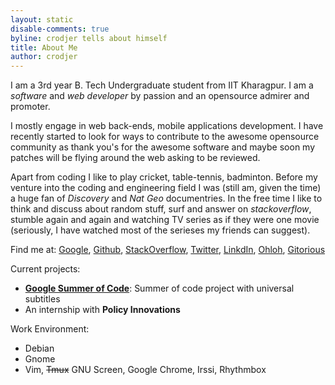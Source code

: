 ```yaml
---
layout: static
disable-comments: true
byline: crodjer tells about himself
title: About Me
author: crodjer
---
```

I am a 3rd year B. Tech Undergraduate student from IIT Kharagpur. I am a
*software* and *web developer* by passion and an opensource admirer and
promoter.

I mostly engage in web back-ends, mobile applications development. I have
recently started to look for ways to contribute to the awesome opensource
community as thank you's for the awesome software and maybe soon my patches
will be flying around the web asking to be reviewed.

Apart from coding I like to play cricket, table-tennis, badminton. Before
my venture into the coding and engineering field I was (still am,
given the time) a huge fan of *Discovery* and *Nat Geo* documentries. In
the free time I like to think and discuss about random stuff, surf and
answer on *stackoverflow*, stumble again and again  and watching TV series
as if they were one movie (seriously, I have watched most of the serieses
my friends can suggest).

Find me at:
[Google](http://www.google.com/profiles/rohanjain.kgp),
[Github](http://github.com/crodjer),
[StackOverflow](http://stackoverflow.com/users/420357/),
[Twitter](http://twitter.com/__crodjer__),
[LinkdIn](http://in.linkedin.com/in/crodjer),
[Ohloh](https://www.ohloh.net/accounts/crodjer),
[Gitorious](https://gitorious.org/~crodjer)

Current projects:

 - **[Google Summer of Code](http://www.google-melange.com/gsoc/project/google/gsoc2011/crodjer/10001)**: Summer of code project with universal subtitles
 - An internship with **Policy Innovations**

Work Environment:

  - Debian
  - Gnome
  - Vim, <s>Tmux</s> GNU Screen, Google Chrome, Irssi, Rhythmbox
